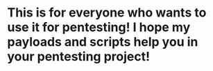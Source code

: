 <h1>This is for everyone who wants to use it for pentesting! I hope my payloads and scripts help you in your pentesting project!</h1>
